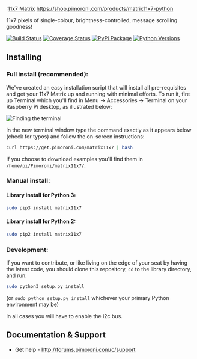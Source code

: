 :[11x7 Matrix](matrix11x7-python-logo.png)
https://shop.pimoroni.com/products/matrix11x7-python

11x7 pixels of single-colour, brightness-controlled, message scrolling goodness!

[![Build Status](https://travis-ci.com/pimoroni/matrix11x7-python.svg?branch=master)](https://travis-ci.com/pimoroni/matrix11x7-python)
[![Coverage Status](https://coveralls.io/repos/github/pimoroni/matrix11x7-python/badge.svg?branch=master)](https://coveralls.io/github/pimoroni/matrix11x7-python?branch=master)
[![PyPi Package](https://img.shields.io/pypi/v/matrix11x7.svg)](https://pypi.python.org/pypi/matrix11x7)
[![Python Versions](https://img.shields.io/pypi/pyversions/matrix11x7.svg)](https://pypi.python.org/pypi/matrix11x7)

## Installing

### Full install (recommended):

We've created an easy installation script that will install all pre-requisites and get your 11x7 Matrix
up and running with minimal efforts. To run it, fire up Terminal which you'll find in Menu -> Accessories -> Terminal
on your Raspberry Pi desktop, as illustrated below:

![Finding the terminal](http://get.pimoroni.com/resources/github-repo-terminal.png)

In the new terminal window type the command exactly as it appears below (check for typos) and follow the on-screen instructions:

```bash
curl https://get.pimoroni.com/matrix11x7 | bash
```

If you choose to download examples you'll find them in `/home/pi/Pimoroni/matrix11x7/`.

### Manual install:

#### Library install for Python 3:

```bash
sudo pip3 install matrix11x7
```

#### Library install for Python 2:

```bash
sudo pip2 install matrix11x7
```

### Development:

If you want to contribute, or like living on the edge of your seat by having the latest code, you should clone this repository, `cd` to the library directory, and run:

```bash
sudo python3 setup.py install
```
(or `sudo python setup.py install` whichever your primary Python environment may be)

In all cases you will have to enable the i2c bus.

## Documentation & Support

* Get help - http://forums.pimoroni.com/c/support
